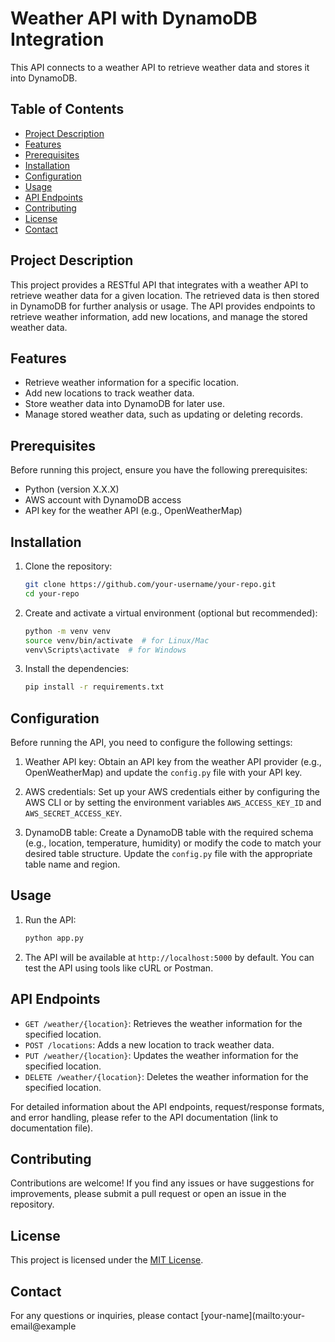 
# Weather API with DynamoDB Integration

This API connects to a weather API to retrieve weather data and stores it into DynamoDB.

## Table of Contents

- [Project Description](#project-description)
- [Features](#features)
- [Prerequisites](#prerequisites)
- [Installation](#installation)
- [Configuration](#configuration)
- [Usage](#usage)
- [API Endpoints](#api-endpoints)
- [Contributing](#contributing)
- [License](#license)
- [Contact](#contact)

## Project Description

This project provides a RESTful API that integrates with a weather API to retrieve weather data for a given location. The retrieved data is then stored in DynamoDB for further analysis or usage. The API provides endpoints to retrieve weather information, add new locations, and manage the stored weather data.

## Features

- Retrieve weather information for a specific location.
- Add new locations to track weather data.
- Store weather data into DynamoDB for later use.
- Manage stored weather data, such as updating or deleting records.

## Prerequisites

Before running this project, ensure you have the following prerequisites:

- Python (version X.X.X)
- AWS account with DynamoDB access
- API key for the weather API (e.g., OpenWeatherMap)

## Installation

1. Clone the repository:

   ```bash
   git clone https://github.com/your-username/your-repo.git
   cd your-repo
   ```

2. Create and activate a virtual environment (optional but recommended):

   ```bash
   python -m venv venv
   source venv/bin/activate  # for Linux/Mac
   venv\Scripts\activate  # for Windows
   ```

3. Install the dependencies:

   ```bash
   pip install -r requirements.txt
   ```

## Configuration

Before running the API, you need to configure the following settings:

1. Weather API key: Obtain an API key from the weather API provider (e.g., OpenWeatherMap) and update the `config.py` file with your API key.

2. AWS credentials: Set up your AWS credentials either by configuring the AWS CLI or by setting the environment variables `AWS_ACCESS_KEY_ID` and `AWS_SECRET_ACCESS_KEY`.

3. DynamoDB table: Create a DynamoDB table with the required schema (e.g., location, temperature, humidity) or modify the code to match your desired table structure. Update the `config.py` file with the appropriate table name and region.

## Usage

1. Run the API:

   ```bash
   python app.py
   ```

2. The API will be available at `http://localhost:5000` by default. You can test the API using tools like cURL or Postman.

## API Endpoints

- `GET /weather/{location}`: Retrieves the weather information for the specified location.
- `POST /locations`: Adds a new location to track weather data.
- `PUT /weather/{location}`: Updates the weather information for the specified location.
- `DELETE /weather/{location}`: Deletes the weather information for the specified location.

For detailed information about the API endpoints, request/response formats, and error handling, please refer to the API documentation (link to documentation file).

## Contributing

Contributions are welcome! If you find any issues or have suggestions for improvements, please submit a pull request or open an issue in the repository.

## License

This project is licensed under the [MIT License](LICENSE).

## Contact

For any questions or inquiries, please contact [your-name](mailto:your-email@example